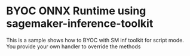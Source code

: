 # BYOC ONNX Runtime using sagemaker-inference-toolkit

This is a sample shows how to BYOC with SM inf toolkit for script mode. You provide your own handler to override the methods
